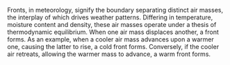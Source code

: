 
Fronts, in meteorology, signify the boundary separating distinct air masses, the interplay of which drives weather patterns. Differing in temperature, moisture content and density, these air masses operate under a thesis of thermodynamic equilibrium. When one air mass displaces another, a front forms. As an example, when a cooler air mass advances upon a warmer one, causing the latter to rise, a cold front forms. Conversely, if the cooler air retreats, allowing the warmer mass to advance, a warm front forms. 

